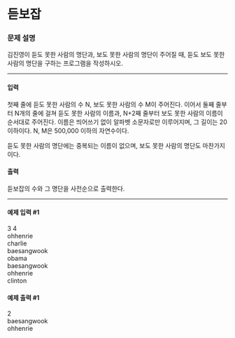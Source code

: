 # 듣보잡

### 문제 설명

김진영이 듣도 못한 사람의 명단과, 보도 못한 사람의 명단이 주어질 때, 듣도 보도 못한 사람의 명단을 구하는 프로그램을 작성하시오.

<hr>

<h4>입력</h4>

첫째 줄에 듣도 못한 사람의 수 N, 보도 못한 사람의 수 M이 주어진다. 이어서 둘째 줄부터 N개의 줄에 걸쳐 듣도 못한 사람의 이름과, N+2째 줄부터 보도 못한 사람의 이름이 순서대로 주어진다. 이름은 띄어쓰기 없이 알파벳 소문자로만 이루어지며, 그 길이는 20 이하이다. N, M은 500,000 이하의 자연수이다.

듣도 못한 사람의 명단에는 중복되는 이름이 없으며, 보도 못한 사람의 명단도 마찬가지이다.

<h4>출력</h4>

듣보잡의 수와 그 명단을 사전순으로 출력한다.

<hr>

<h4>예제 입력 #1</h4>
3 4</br>
ohhenrie</br>
charlie</br>
baesangwook</br>
obama</br>
baesangwook</br>
ohhenrie</br>
clinton</br>
<h4>예제 출력 #1</h4>
2</br>
baesangwook</br>
ohhenrie</br>
